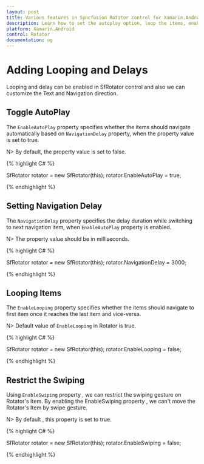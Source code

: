 ```yaml
---
layout: post
title: Various features in Syncfusion Rotator control for Xamarin.Android 
description: Learn how to set the autoplay option, loop the items, enable Text Area  and choose the navigation direction in Rotator control for Xamarin.Android 
platform: Xamarin.Android 
control: Rotator
documentation: ug
---
```


# Adding Looping and Delays

Looping and delay can be enabled in SfRotator control and also we can customize the Text and Navigation direction.

## Toggle AutoPlay

The `EnableAutoPlay` property specifies whether the items should navigate automatically based on `NavigationDelay` property, when the property value is set to true.

N> By default, the property value is set to false.

{% highlight C# %}

SfRotator rotator = new SfRotator(this);
rotator.EnableAutoPlay = true;

{% endhighlight %}

## Setting Navigation Delay

The `NavigationDelay` property specifies the delay duration while switching to next navigation item, when `EnableAutoPlay` property is enabled.

N> The property value should be in milliseconds.

{% highlight C# %}

SfRotator rotator = new SfRotator(this);
rotator.NavigationDelay = 3000;

{% endhighlight %}

## Looping Items

The `EnableLooping` property specifies whether the items should navigate to first item once it reaches the last item and vice-versa.

N> Default value of `EnableLooping` in Rotator is true.

{% highlight C# %}

SfRotator rotator = new SfRotator(this);
rotator.EnableLooping = false;

{% endhighlight %}

## Restrict the Swiping

Using `EnableSwiping` property , we can restrict the swiping gesture on Rotator's Item. By enabling the EnableSwiping property , we can't move the Rotator's Item by swipe gesture.

N> By default , this property is set to true. 

{% highlight C# %}

SfRotator rotator = new SfRotator(this);
rotator.EnableSwiping = false;

{% endhighlight %}



